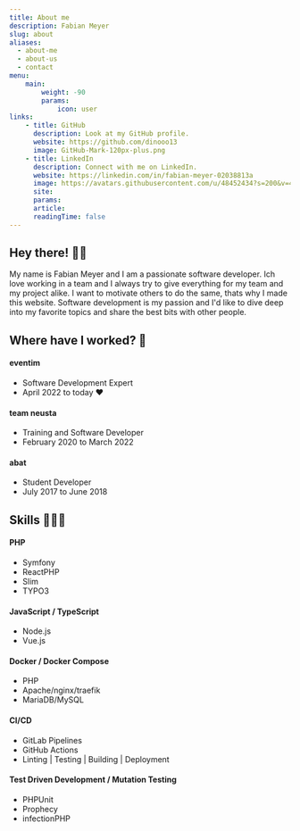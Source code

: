 ```yaml
---
title: About me
description: Fabian Meyer
slug: about
aliases:
  - about-me
  - about-us
  - contact
menu:
    main:
        weight: -90
        params:
            icon: user
links:
    - title: GitHub
      description: Look at my GitHub profile.
      website: https://github.com/dinooo13
      image: GitHub-Mark-120px-plus.png
    - title: LinkedIn
      description: Connect with me on LinkedIn.
      website: https://linkedin.com/in/fabian-meyer-02038813a
      image: https://avatars.githubusercontent.com/u/48452434?s=200&v=4
      site:
      params:
      article:
      readingTime: false
---
```


## Hey there! 👋🏼

My name is Fabian Meyer and I am a passionate software developer. Ich love working in a team and I always try to give everything for my team and my project alike. I want to motivate others to do the same, thats why I made this website. Software development is my passion and I'd like to dive deep into my favorite topics and share the best bits with other people.

## Where have I worked? 🏢

#### eventim
 - Software Development Expert
 - April 2022 to today ❤️

#### team neusta
 - Training and Software Developer
 - February 2020 to March 2022

#### abat
 - Student Developer
 - July 2017 to June 2018

## Skills 👨🏻‍💻

#### PHP 
 - Symfony
 - ReactPHP
 - Slim
 - TYPO3

#### JavaScript / TypeScript
 - Node.js
 - Vue.js

#### Docker / Docker Compose
 - PHP 
 - Apache/nginx/traefik
 - MariaDB/MySQL

#### CI/CD
 - GitLab Pipelines
 - GitHub Actions
 - Linting | Testing | Building | Deployment

#### Test Driven Development / Mutation Testing
 - PHPUnit 
 - Prophecy 
 - infectionPHP
